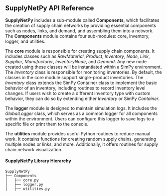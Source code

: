 ## SupplyNetPy API Reference

__SupplyNetPy__ includes a sub-module called __Components__, which facilitates the creation of supply chain networks by providing essential components such as nodes, links, and demand, and assembling them into a network. The __Components__ module contains four sub-modules: core, inventory, logger, and utilities.

The __core__ module is responsible for creating supply chain components. It includes classes such as _RawMaterial_, _Product_, _Inventory_, _Node_, _Link_, _Supplier_, _Manufacturer_, _InventoryNode_, and _Demand_. Any new node created using these classes will be instantiated within a SimPy environment. The _Inventory_ class is responsible for monitoring inventories. By default, the classes in the core module support single-product inventories. The _Inventory_ class extends the SimPy Container class to implement the basic behavior of an inventory, including routines to record inventory level changes. If users wish to create a different inventory type with custom behavior, they can do so by extending either _Inventory_ or SimPy _Container_.

The __logger__ module is designed to maintain simulation logs. It includes the _GlobalLogger_ class, which serves as a common logger for all components within the environment. Users can configure this logger to save logs to a specific file or print them to the console.

The __utilities__ module provides useful Python routines to reduce manual work. It contains functions for creating random supply chains, generating multiple nodes or links, and more. Additionally, it offers routines for supply chain network visualization.

#### SupplyNetPy Library Hierarchy

    SupplyNetPy
    ├── Components
    │   ├── core.py
    │   ├── logger.py
    │   ├── utilities.py
